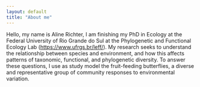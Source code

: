 ```yaml
---
layout: default
title: "About me"
---
```


Hello, my name is Aline Richter, I am finishing my PhD in Ecology at the Federal University of Rio Grande do Sul at the Phylogenetic and Functional Ecology Lab (https://www.ufrgs.br/leff/). 
My research seeks to understand the relationship between species and environment, and how this affects patterns of taxonomic, functional, and phylogenetic diversity. To answer these questions, I use as study model the fruit-feeding butterflies, a diverse and representative group of community responses to environmental variation.
